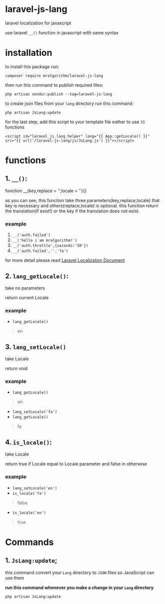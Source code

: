 # laravel-js-lang
laravel localization for javascript

use laravel `__()` function in javascript with same syntax

# installation
to install this package run:

`composer require mralgorithm/laravel-js-lang`

then run this command to publish required files:

`php artisan vendor:publish --tag=laravel-js-lang`

to create json files from your `lang` directory run this command:

`php artisan JsLang:update`

for the last step, add this script to your template file eather to use `JS` functions

`<script id="laravel_js_lang_helper" lang="{{ App::getLocale() }}" src="{{ url('/laravel-js-lang/js/JsLang.js') }}"></script>`

# functions
## 1. `__()`:
function __(key,replace = '',locale = ''){}

as you can see, this function take three parameters(key,replace,locale) that key is necessary and others(replace,locale) is optional.
this function return the translation(if exist!) or the key if the translation does not exist.

### example

1. `__('auth.failed')`
2. `__('hello i am mralgorithm!')`
3. `__('auth.throttle',{seconds:'50'})`
4. `__('auth.failed','','fa')`

for more detail please read [Laravel Localization Document](https://laravel.com/docs/9.x/localization)

## 2. `lang_getLocale()`:
take no parameters

return current Locale

### example
- `lang_getLocale()`
> en


## 3. `lang_setLocale()`
take Locale

return void

### example
- `lang_getLocale()`
> en
- `lang_setLocale('fa')`
- `lang_getLocale()`
> fa

## 4. `is_locale()`:
take Locale

return true if Locale equal to Locale parameter and false in otherwise

### example 
- `lang_setLocale('en')`
- `is_locale('fa')`
> false
- `is_locale('en')`
> true

# Commands
## 1. `JsLang:update`;
this command convert your `Lang` directory to `JSON` files so JavaScript can use them

**run this command whenever you make a change in your `Lang` directory**

`php artisan JsLang:update`
